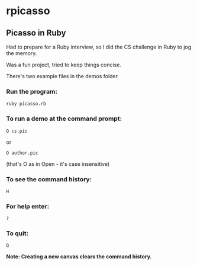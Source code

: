 # rpicasso
## Picasso in Ruby

Had to prepare for a Ruby interview, so I did the CS challenge in Ruby to jog the memory.

Was a fun project, tried to keep things concise.

There's two example files in the demos folder.

### Run the program:
```
ruby picasso.rb
```

### To run a demo at the command prompt:
```
O cs.pic
```

or

```
O author.pic
```

(that's O as in Open - it's case insensitive)

### To see the command history:
```
H
```
### For help enter:
```
?
```
### To quit:
```
Q
```
**Note: Creating a new canvas clears the command history.**
